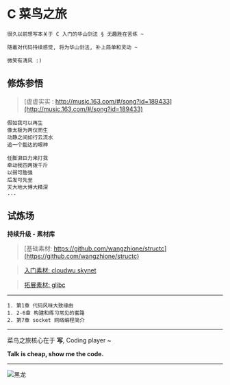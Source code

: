 # C 菜鸟之旅

    很久以前想写本关于 C 入门的华山剑法 § 无趣胜在苦练 ~

    随着对代码持续感觉, 将为华山剑法, 补上简单和灵动 ~

    微笑有清风 :) 

## 修炼参悟

>[虚虚实实 : http://music.163.com/#/song?id=189433](http://music.163.com/#/song?id=189433)  

    假如我可以再生
    像太极为两仪而生
    动静之间如行云流水
    追一个豁达的眼神

    任膨湃巨力来打我
    牵动我四两拨千斤
    以弱可胜强
    后发可先至
    天大地大博大精深
    ...

## 试炼场

**持续升级 - 素材库**

> [基础素材: https://github.com/wangzhione/structc](https://github.com/wangzhione/structc)

> [入门素材: cloudwu skynet](https://github.com/cloudwu/skynet)

> [拓展素材: glibc](https://www.gnu.org/software/libc/)

***

    1. 第1章 代码风味大致缘由
    1. 2-6章 构建和练习常见的套路
    2. 第7章 socket 网络编程简介

***
    
菜鸟之旅核心在于 **写**, Coding player ~
    
**Talk is cheap, show me the code.**

***

![黑龙](./第3章-气功-系统编程简述/img/黑龙.jpg)
